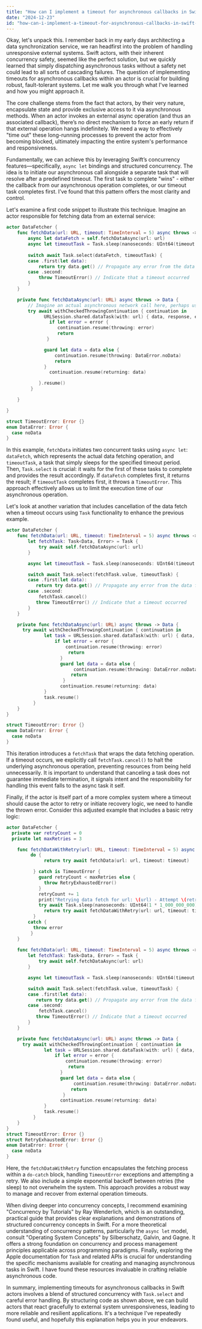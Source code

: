 ```yaml
---
title: "How can I implement a timeout for asynchronous callbacks in Swift actors?"
date: "2024-12-23"
id: "how-can-i-implement-a-timeout-for-asynchronous-callbacks-in-swift-actors"
---
```


Okay, let's unpack this. I remember back in my early days architecting a data synchronization service, we ran headfirst into the problem of handling unresponsive external systems. Swift actors, with their inherent concurrency safety, seemed like the perfect solution, but we quickly learned that simply dispatching asynchronous tasks without a safety net could lead to all sorts of cascading failures. The question of implementing timeouts for asynchronous callbacks within an actor is crucial for building robust, fault-tolerant systems. Let me walk you through what I've learned and how you might approach it.

The core challenge stems from the fact that actors, by their very nature, encapsulate state and provide exclusive access to it via asynchronous methods. When an actor invokes an external async operation (and thus an associated callback), there’s no direct mechanism to force an early return if that external operation hangs indefinitely. We need a way to effectively "time out" these long-running processes to prevent the actor from becoming blocked, ultimately impacting the entire system's performance and responsiveness.

Fundamentally, we can achieve this by leveraging Swift’s concurrency features—specifically, `async let` bindings and structured concurrency. The idea is to initiate our asynchronous call alongside a separate task that will resolve after a predefined timeout. The first task to complete "wins" - either the callback from our asynchronous operation completes, or our timeout task completes first. I’ve found that this pattern offers the most clarity and control.

Let's examine a first code snippet to illustrate this technique. Imagine an actor responsible for fetching data from an external service:

```swift
actor DataFetcher {
    func fetchData(url: URL, timeout: TimeInterval = 5) async throws -> Data {
        async let dataFetch = self.fetchDataAsync(url: url)
        async let timeoutTask = Task.sleep(nanoseconds: UInt64(timeout * 1_000_000_000))
        
        switch await Task.select(dataFetch, timeoutTask) {
        case .first(let data):
            return try data.get() // Propagate any error from the data fetch
        case .second:
            throw TimeoutError() // Indicate that a timeout occurred
        }
    }

    private func fetchDataAsync(url: URL) async throws -> Data {
        // Imagine an actual asynchronous network call here, perhaps using URLSession
        try await withCheckedThrowingContinuation { continuation in
              URLSession.shared.dataTask(with: url) { data, response, error in
                if let error = error {
                   continuation.resume(throwing: error)
                   return
               }

              guard let data = data else {
                  continuation.resume(throwing: DataError.noData)
                  return
              }
                continuation.resume(returning: data)

            }.resume()
         }

    }

}

struct TimeoutError: Error {}
enum DataError: Error {
  case noData
}

```

In this example, `fetchData` initiates two concurrent tasks using `async let`: `dataFetch`, which represents the actual data fetching operation, and `timeoutTask`, a task that simply sleeps for the specified timeout period. Then, `Task.select` is crucial: it waits for the first of these tasks to complete and provides the result accordingly. If `dataFetch` completes first, it returns the result; if `timeoutTask` completes first, it throws a `TimeoutError`. This approach effectively allows us to limit the execution time of our asynchronous operation.

Let's look at another variation that includes cancellation of the data fetch when a timeout occurs using `Task` functionality to enhance the previous example.

```swift
actor DataFetcher {
    func fetchData(url: URL, timeout: TimeInterval = 5) async throws -> Data {
        let fetchTask: Task<Data, Error> = Task {
            try await self.fetchDataAsync(url: url)
        }

        async let timeoutTask = Task.sleep(nanoseconds: UInt64(timeout * 1_000_000_000))

        switch await Task.select(fetchTask.value, timeoutTask) {
        case .first(let data):
           return try data.get() // Propagate any error from the data fetch
        case .second:
            fetchTask.cancel()
           throw TimeoutError() // Indicate that a timeout occurred
        }
    }

    private func fetchDataAsync(url: URL) async throws -> Data {
      try await withCheckedThrowingContinuation { continuation in
              let task = URLSession.shared.dataTask(with: url) { data, response, error in
                  if let error = error {
                      continuation.resume(throwing: error)
                       return
                    }
                    guard let data = data else {
                         continuation.resume(throwing: DataError.noData)
                        return
                     }
                    continuation.resume(returning: data)
              }
              task.resume()
          }
    }
}

struct TimeoutError: Error {}
enum DataError: Error {
  case noData
}
```

This iteration introduces a `fetchTask` that wraps the data fetching operation. If a timeout occurs, we explicitly call `fetchTask.cancel()` to halt the underlying asynchronous operation, preventing resources from being held unnecessarily. It is important to understand that canceling a task does not guarantee immediate termination, it signals intent and the responsibility for handling this event falls to the async task it self.

Finally, if the actor is itself part of a more complex system where a timeout should cause the actor to retry or initiate recovery logic, we need to handle the thrown error. Consider this adjusted example that includes a basic retry logic:

```swift
actor DataFetcher {
  private var retryCount = 0
  private let maxRetries = 3

    func fetchDataWithRetry(url: URL, timeout: TimeInterval = 5) async throws -> Data {
         do {
              return try await fetchData(url: url, timeout: timeout)

          } catch is TimeoutError {
            guard retryCount < maxRetries else {
              throw RetryExhaustedError()
            }
            retryCount += 1
            print("Retrying data fetch for url: \(url) - Attempt \(retryCount)")
            try await Task.sleep(nanoseconds: UInt64(1 * 1_000_000_000)) //simple delay between retries
              return try await fetchDataWithRetry(url: url, timeout: timeout)
          }
        catch {
          throw error
         }
    }
    
    func fetchData(url: URL, timeout: TimeInterval = 5) async throws -> Data {
        let fetchTask: Task<Data, Error> = Task {
            try await self.fetchDataAsync(url: url)
        }

        async let timeoutTask = Task.sleep(nanoseconds: UInt64(timeout * 1_000_000_000))

        switch await Task.select(fetchTask.value, timeoutTask) {
        case .first(let data):
           return try data.get() // Propagate any error from the data fetch
        case .second:
            fetchTask.cancel()
           throw TimeoutError() // Indicate that a timeout occurred
        }
    }

    private func fetchDataAsync(url: URL) async throws -> Data {
      try await withCheckedThrowingContinuation { continuation in
              let task = URLSession.shared.dataTask(with: url) { data, response, error in
                  if let error = error {
                      continuation.resume(throwing: error)
                       return
                    }
                    guard let data = data else {
                         continuation.resume(throwing: DataError.noData)
                        return
                     }
                    continuation.resume(returning: data)
              }
              task.resume()
          }
    }
}
struct TimeoutError: Error {}
struct RetryExhaustedError: Error {}
enum DataError: Error {
  case noData
}
```

Here, the `fetchDataWithRetry` function encapsulates the fetching process within a `do-catch` block, handling `TimeoutError` exceptions and attempting a retry. We also include a simple exponential backoff between retries (the sleep) to not overwhelm the system. This approach provides a robust way to manage and recover from external operation timeouts.

When diving deeper into concurrency concepts, I recommend examining "Concurrency by Tutorials" by Ray Wenderlich, which is an outstanding, practical guide that provides clear explanations and demonstrations of structured concurrency concepts in Swift. For a more theoretical understanding of concurrency patterns, particularly the `async let` model, consult "Operating System Concepts" by Silberschatz, Galvin, and Gagne. It offers a strong foundation on concurrency and process management principles applicable across programming paradigms. Finally, exploring the Apple documentation for `Task` and related APIs is crucial for understanding the specific mechanisms available for creating and managing asynchronous tasks in Swift. I have found these resources invaluable in crafting reliable asynchronous code.

In summary, implementing timeouts for asynchronous callbacks in Swift actors involves a blend of structured concurrency with `Task.select` and careful error handling. By structuring code as shown above, we can build actors that react gracefully to external system unresponsiveness, leading to more reliable and resilient applications. It's a technique I've repeatedly found useful, and hopefully this explanation helps you in your endeavors.
